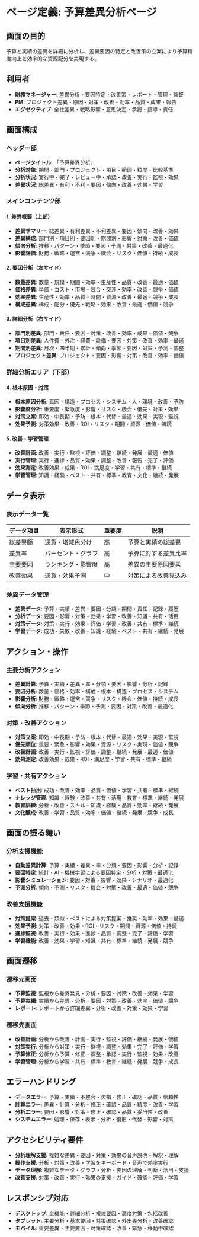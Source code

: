 # ページ定義: 予算差異分析ページ

## 画面の目的
予算と実績の差異を詳細に分析し、差異要因の特定と改善策の立案により予算精度向上と効率的な資源配分を実現する。

## 利用者
- **財務マネージャー**: 差異分析・要因特定・改善策・レポート・管理・監督
- **PM**: プロジェクト差異・原因・対策・改善・効率・品質・成果・報告
- **エグゼクティブ**: 全社差異・戦略影響・意思決定・承認・指導・責任

## 画面構成

### ヘッダー部
- **ページタイトル**: 「予算差異分析」
- **分析対象**: 期間・部門・プロジェクト・項目・範囲・粒度・比較基準
- **分析状況**: 実行中・完了・レビュー中・承認・改善・実行・監視・効果
- **差異状況**: 総差異・有利・不利・要因・傾向・改善・効果・学習

### メインコンテンツ部

#### 1. 差異概要（上部）
- **差異サマリー**: 総差異・有利差異・不利差異・要因・傾向・改善・効果
- **差異構成**: 部門別・項目別・要因別・期間別・影響・対策・改善・価値
- **傾向分析**: 推移・パターン・季節・要因・予測・対策・改善・最適化
- **影響評価**: 財務・戦略・運営・競争・機会・リスク・価値・持続・成長

#### 2. 要因分析（左サイド）
- **数量差異**: 数量・規模・期間・効率・生産性・品質・改善・最適・価値
- **価格差異**: 単価・コスト・市場・競合・交渉・効率・改善・競争・価値
- **効率差異**: 生産性・効率・品質・時間・資源・改善・最適・競争・成長
- **構成差異**: 構成・配分・優先・戦略・効果・改善・最適・価値・競争

#### 3. 詳細分析（右サイド）
- **部門別差異**: 部門・責任・要因・対策・改善・効率・成果・価値・競争
- **項目別差異**: 人件費・外注・経費・設備・要因・対策・改善・効率・最適
- **期間別差異**: 月次・四半期・累計・傾向・季節・要因・対策・予測・調整
- **プロジェクト差異**: プロジェクト・要因・影響・対策・改善・効率・価値

### 詳細分析エリア（下部）

#### 4. 根本原因・対策
- **根本原因分析**: 真因・構造・プロセス・システム・人・環境・改善・予防
- **影響度分析**: 重要度・緊急度・影響・リスク・機会・優先・対策・効果
- **対策立案**: 即効・中長期・予防・根本・代替・最適・効果・実現・監視
- **効果予測**: 対策効果・改善・ROI・リスク・期間・資源・価値・持続

#### 5. 改善・学習管理
- **改善計画**: 改善・実行・監視・評価・調整・継続・発展・最適・価値
- **実行管理**: 実行・進捗・品質・効果・調整・改善・報告・完了・評価
- **効果測定**: 改善効果・成果・ROI・満足度・学習・共有・標準・継続
- **学習管理**: 知識・経験・ベスト・共有・標準・教育・文化・継続・発展

## データ表示

### 表示データ一覧
| データ項目 | 表示形式 | 重要度 | 説明 |
|-----------|---------|--------|------|
| 総差異額 | 通貨・増減色分け | 高 | 予算と実績の総差異 |
| 差異率 | パーセント・グラフ | 高 | 予算に対する差異比率 |
| 主要要因 | ランキング・影響度 | 高 | 差異の主要原因要素 |
| 改善効果 | 通貨・効果予測 | 中 | 対策による改善見込み |

### 差異データ管理
- **差異データ**: 予算・実績・差異・要因・分類・期間・責任・記録・履歴
- **分析データ**: 要因・影響・対策・効果・学習・改善・知識・共有・活用
- **対策データ**: 対策・実行・効果・評価・学習・改善・共有・標準・継続
- **学習データ**: 成功・失敗・改善・知識・経験・ベスト・共有・継続・発展

## アクション・操作

### 主要分析アクション
- **差異計算**: 予算・実績・差異・率・分類・要因・影響・分析・記録
- **要因分析**: 数量・価格・効率・構成・根本・構造・プロセス・システム
- **影響分析**: 財務・戦略・運営・競争・リスク・機会・価値・持続・成長
- **傾向分析**: 推移・パターン・季節・予測・要因・対策・改善・最適化

### 対策・改善アクション
- **対策立案**: 即効・中長期・予防・根本・代替・最適・効果・実現・監視
- **優先順位**: 重要・緊急・影響・効果・資源・リスク・実現・価値・競争
- **改善計画**: 改善・実行・監視・評価・調整・継続・発展・最適・価値
- **効果測定**: 改善効果・成果・ROI・満足度・学習・共有・標準・継続

### 学習・共有アクション
- **ベスト抽出**: 成功・改善・効率・品質・価値・学習・共有・標準・継続
- **ナレッジ管理**: 知識・経験・改善・共有・活用・教育・標準・継続・発展
- **教育訓練**: 分析・改善・スキル・知識・経験・品質・効率・継続・発展
- **文化醸成**: 改善・学習・品質・効率・価値・継続・発展・競争・成長

## 画面の振る舞い

### 分析支援機能
- **自動差異計算**: 予算・実績・差異・率・分類・要因・影響・分析・記録
- **要因特定**: 統計・AI・機械学習による要因特定・分析・対策・最適化
- **影響シミュレーション**: 要因・対策・影響・効果・シナリオ・最適化
- **予測分析**: 傾向・予測・リスク・機会・対策・改善・最適・価値・競争

### 改善支援機能
- **対策提案**: 過去・類似・ベストによる対策提案・推奨・効率・効果・最適
- **効果予測**: 対策・改善・効果・ROI・リスク・期間・資源・価値・持続
- **進捗監視**: 改善・実行・効果・進捗・品質・調整・完了・評価・学習
- **学習機能**: 改善・効果・学習・知識・共有・標準・継続・発展・競争

## 画面遷移

### 遷移元画面
- **予算監視**: 監視から差異発見・分析・要因・対策・改善・効果・学習
- **予算実績**: 実績から差異・分析・要因・対策・改善・効率・価値・競争
- **レポート**: レポートから詳細差異・分析・改善・対策・効果・学習

### 遷移先画面
- **改善計画**: 分析から改善・計画・実行・監視・評価・継続・発展・価値
- **対策実行**: 分析から対策・実行・監視・調整・効果・完了・評価・学習
- **予算修正**: 分析から予算・修正・調整・承認・実行・監視・効果・改善
- **学習管理**: 分析から学習・共有・標準・教育・継続・発展・競争・成長

## エラーハンドリング
- **データエラー**: 予算・実績・不整合・欠損・修正・確認・品質・信頼性
- **計算エラー**: 差異・計算・分析・修正・確認・品質・精度・改善・学習
- **分析エラー**: 要因・影響・対策・修正・確認・品質・妥当性・改善
- **システムエラー**: 処理・保存・表示・分析・復旧・代替・影響・対策

## アクセシビリティ要件
- **分析理解支援**: 複雑な差異・要因・対策・効果の音声説明・解釈・理解
- **操作支援**: 分析・対策・改善・学習をキーボード・音声で効率実行
- **データ理解**: 複雑なデータ・グラフ・分析・要因の理解・判断・活用・支援
- **改善支援**: 対策・改善・実行・効果の支援・ガイド・確認・評価・学習

## レスポンシブ対応
- **デスクトップ**: 全機能・詳細分析・複雑要因・高度対策・包括改善
- **タブレット**: 主要分析・基本要因・対策確認・外出先分析・改善確認
- **モバイル**: 重要差異・主要要因・対策確認・改善・緊急・移動中確認